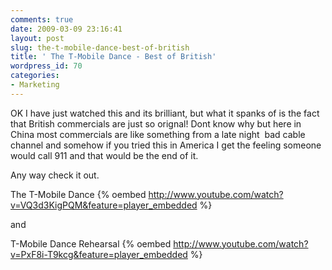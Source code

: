 ```yaml
---
comments: true
date: 2009-03-09 23:16:41
layout: post
slug: the-t-mobile-dance-best-of-british
title: ' The T-Mobile Dance - Best of British'
wordpress_id: 70
categories:
- Marketing
---
```


OK I have just watched this and its brilliant, but what it spanks of is the fact that British commercials are just so orignal! Dont know why but here in China most commercials are like something from a late night  bad cable channel and somehow if you tried this in America I get the feeling someone would call 911 and that would be the end of it.

Any way check it out.

The T-Mobile Dance
{% oembed http://www.youtube.com/watch?v=VQ3d3KigPQM&feature=player_embedded %}

and

T-Mobile Dance Rehearsal
{% oembed http://www.youtube.com/watch?v=PxF8i-T9kcg&feature=player_embedded %}
